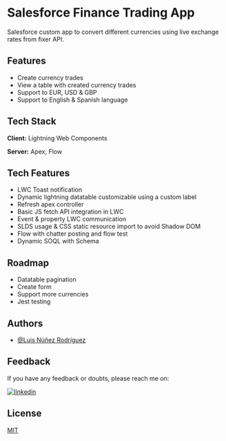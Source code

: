 
# Salesforce Finance Trading App

Salesforce custom app to convert different currencies using live exchange rates from fixer API.

## Features

- Create currency trades
- View a table with created currency trades
- Support to EUR, USD & GBP
- Support to English & Spanish language


## Tech Stack

**Client:** Lightning Web Components

**Server:** Apex, Flow

## Tech Features

- LWC Toast notification
- Dynamic lightning datatable customizable using a custom label
- Refresh apex controller
- Basic JS fetch API integration in LWC
- Event & property LWC communication
- SLDS usage & CSS static resource import to avoid Shadow DOM
- Flow with chatter posting and flow test
- Dynamic SOQL with Schema 

## Roadmap

- Datatable pagination
- Create form
- Support more currencies
- Jest testing

## Authors

- [@Luis Núñez Rodríguez](https://www.linkedin.com/in/luisnunezrodriguez)

## Feedback

If you have any feedback or doubts, please reach me on:

[![linkedin](https://img.shields.io/badge/linkedin-0A66C2?style=for-the-badge&logo=linkedin&logoColor=white)](https://www.linkedin.com/in/luisnunezrodriguez/)

## License

[MIT](https://choosealicense.com/licenses/mit/)

